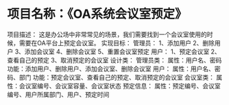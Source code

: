 # 项目名称：《OA系统会议室预定》

项目描述：
			这是办公场中非常常见的场景，我们需要找到一个会议室使用的时候，需要在OA平台上预定会议室。
实现目标：
     管理员：
         1、添加用户
         2、删除用户
         3、添加会议室
         4、删除会议室
         5、重置会议室预定
     用户：
         1、预定会议室
         2、查看自己的预定
         3、取消预定的会议室
设计类：
     管理员类：
         属性：用户名、密码
         功能：添加用户、删除用户、添加会议室、删除会议室
     用户：
         属性：用户名、密码、部门
         功能：预定会议室、查看自己的预定、取消预定的会议室
     会议室类：
         属性：会议室编号、会议室容量、会议室状态
     预定信息：
         属性：预定编号、会议室编号、用户所属部门、用户、预定时间

